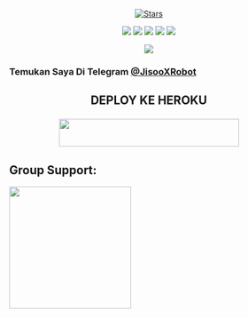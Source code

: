 <p align="center">
    <a href="https://github.com/Good-Boys-Exe/GohanXRobot/stargazers"><img src="https://img.shields.io/github/stars/Good-Boys-Exe/GohanXRobotRobot?label=Stars&style=flat-square&logo=github&color=F10070" alt="Stars" /></a>
</p>
<p align="center">
    <a href="https://github.com/Good-Boys-Exe/GohanXRobot"> <img src="https://img.shields.io/github/repo-size/Good-Boys-Exe/GohanXRobotRobot?color=orange&logo=github&logoColor=green&style=for-the-badge" /></a>
    <a href="https://github.com/Good-Boys-Exe/GohanXRobot/commits"> <img src="https://img.shields.io/github/last-commit/Good-Boys-Exe/GohanXRobotRobot?color=blue&logo=github&logoColor=green&style=for-the-badge" /></a>
    <a href="https://github.com/Good-Boys-Exe/GohanXRobot/issues"> <img src="https://img.shields.io/github/issues/Good-Boys-Exe/GohanXRobotRobot?color=blueviolet&logo=github&logoColor=green&style=for-the-badge" /></a>
    <a href="https://github.com/Good-Boys-Exe/GohanXRobot/network/members"> <img src="https://img.shields.io/github/forks/Good-Boys-Exe/GohanXRobotRobot?color=red&logo=github&logoColor=green&style=for-the-badge" /></a>  
    <a href="https://pypi.org/project/Telethon/"> <img src="https://img.shields.io/pypi/v/telethon?color=yellow&label=telethon&logo=python&logoColor=green&style=for-the-badge" /></a>
</p>

<p align="center">
  <img src="https://telegra.ph/file/d040d6fbf5919acbbe92c.jpg">
</p>

### Temukan Saya Di Telegram‌‌ [@JisooXRobot](https://t.me/JisooXRobot)



## <p align="center">DEPLOY KE HEROKU</p>

<p align="center"><a href="https://heroku.com/deploy?template=https://github.com/Good-Boys-Exe/GohanXRobot">
  <img src="https://img.shields.io/badge/Deploy%20Ke%20Heroku-aqua?style=flat&logo=heroku" width="325" height="50.100" /></a></p>

## Group Support:

   <a href="https://t.me/GroupMusicRandom"><img src="https://img.shields.io/badge/Group%20Support%3F-yes-green?&style=flat-square?&logo=telegram" width=220px></a></p>

